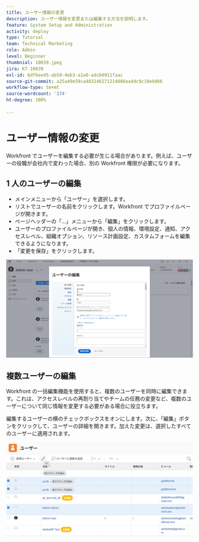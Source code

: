 ```yaml
---
title: ユーザー情報の変更
description: ユーザー情報を変更または編集する方法を説明します。
feature: System Setup and Administration
activity: deploy
type: Tutorial
team: Technical Marketing
role: Admin
level: Beginner
thumbnial: 10039.jpeg
jira: KT-10039
exl-id: 6df6ee45-ab59-4eb3-a1a0-adcb0911faac
source-git-commit: a25a49e59ca483246271214886ea4dc9c10e8d66
workflow-type: tm+mt
source-wordcount: '174'
ht-degree: 100%

---
```


# ユーザー情報の変更

Workfront でユーザーを編集する必要が生じる場合があります。例えば、ユーザーの役職が会社内で変わった場合、別の Workfront 権限が必要になります。

## 1 人のユーザーの編集

* メインメニューから「ユーザー」を選択します。
* リストでユーザーの名前をクリックします。Workfront でプロファイルページが開きます。
* ページヘッダーの「...」メニューから「編集」をクリックします。
* ユーザーのプロファイルページが開き、個人の情報、環境設定、通知、アクセスレベル、組織オプション、リソース計画設定、カスタムフォームを編集できるようになります。
* 「変更を保存」をクリックします。


![[!DNL Edit Person] ウィンドウ](assets/mod_01.png)

## 複数ユーザーの編集

Workfront の一括編集機能を使用すると、複数のユーザーを同時に編集できます。これは、アクセスレベルの再割り当てやチームの任務の変更など、複数のユーザーについて同じ情報を変更する必要がある場合に役立ちます。

編集するユーザーの横のチェックボックスをオンにします。次に、「編集」ボタンをクリックして、ユーザーの詳細を開きます。加えた変更は、選択したすべてのユーザーに適用されます。


![[!DNL Edit Person] ウィンドウ](assets/mod_02.png)
